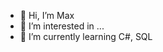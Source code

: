 - 👋 Hi, I’m Max
- 👀 I’m interested in ...
- 🌱 I’m currently learning C#, SQL
  <!----
  💞️ I’m looking to collaborate on ...📫 How to reach me --->
<!---
Peantz/Peantz is a ✨ special ✨ repository because its `README.md` (this file) appears on your GitHub profile.
You can click the Preview link to take a look at your changes.
--->
